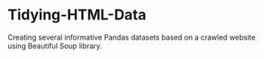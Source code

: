 # Tidying-HTML-Data
Creating several informative Pandas datasets based on a crawled website using Beautiful Soup library.
